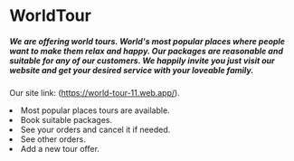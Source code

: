 # WorldTour

<h5>
We are offering world tours. World's most popular places where people want to make them relax and happy. Our packages are reasonable and suitable for any of our customers. We happily invite you just visit our website and get your desired service with your loveable family.
</h5>

Our site link: (https://world-tour-11.web.app/).

<li>Most popular places tours are available.</li>
<li>Book suitable packages.</li>
<li>See your orders and cancel it if needed.</li>
<li>See other orders.</li>
<li>Add a new tour offer.</li>
